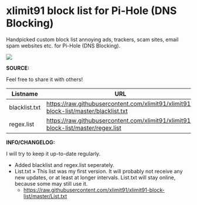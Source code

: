 # xlimit91 block list for Pi-Hole (DNS Blocking)
Handpicked custom block list annoying ads, trackers, scam sites, email spam websites etc. for Pi-Hole (DNS Blocking).

![](https://raw.githubusercontent.com/xlimit91/xlimit91-block-list/master/img/xlimit91-pihole-blocklist-github-banner-2.jpg)

**SOURCE:**

Feel free to share it with others!

|Listname|URL|
|--|--|
|blacklist.txt|https://raw.githubusercontent.com/xlimit91/xlimit91-block-list/master/blacklist.txt|
|regex.list|https://raw.githubusercontent.com/xlimit91/xlimit91-block-list/master/regex.list|

**INFO/CHANGELOG:**

I will try to keep it up-to-date regularly.

- Added blacklist and regex.list seperately.
- List.txt » This list was my first version. It will probably not receive any new updates, or at least at longer intervals. List.txt will stay online, because some may still use it.
	- https://raw.githubusercontent.com/xlimit91/xlimit91-block-list/master/List.txt
